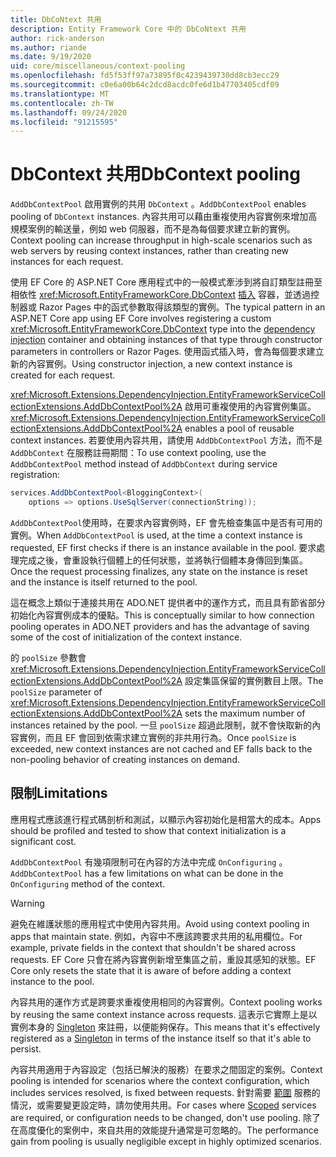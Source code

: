 ```yaml
---
title: DbCoNtext 共用
description: Entity Framework Core 中的 DbCoNtext 共用
author: rick-anderson
ms.author: riande
ms.date: 9/19/2020
uid: core/miscellaneous/context-pooling
ms.openlocfilehash: fd5f53ff97a73895f0c4239439730dd8cb3ecc29
ms.sourcegitcommit: c0e6a00b64c2dcd8acdc0fe6d1b47703405cdf09
ms.translationtype: MT
ms.contentlocale: zh-TW
ms.lasthandoff: 09/24/2020
ms.locfileid: "91215595"
---
```

# <a name="dbcontext-pooling"></a><span data-ttu-id="ce59f-103">DbContext 共用</span><span class="sxs-lookup"><span data-stu-id="ce59f-103">DbContext pooling</span></span>

<span data-ttu-id="ce59f-104">`AddDbContextPool` 啟用實例的共用 `DbContext` 。</span><span class="sxs-lookup"><span data-stu-id="ce59f-104">`AddDbContextPool` enables pooling of `DbContext` instances.</span></span> <span data-ttu-id="ce59f-105">內容共用可以藉由重複使用內容實例來增加高規模案例的輸送量，例如 web 伺服器，而不是為每個要求建立新的實例。</span><span class="sxs-lookup"><span data-stu-id="ce59f-105">Context pooling can increase throughput in high-scale scenarios such as web servers by reusing context instances, rather than creating new instances for each request.</span></span>

<span data-ttu-id="ce59f-106">使用 EF Core 的 ASP.NET Core 應用程式中的一般模式牽涉到將自訂類型註冊至相依性 <xref:Microsoft.EntityFrameworkCore.DbContext> [插入](/aspnet/core/fundamentals/dependency-injection) 容器，並透過控制器或 Razor Pages 中的函式參數取得該類型的實例。</span><span class="sxs-lookup"><span data-stu-id="ce59f-106">The typical pattern in an ASP.NET Core app using EF Core involves registering a custom <xref:Microsoft.EntityFrameworkCore.DbContext> type into the [dependency injection](/aspnet/core/fundamentals/dependency-injection) container and obtaining instances of that type through constructor parameters in controllers or Razor Pages.</span></span> <span data-ttu-id="ce59f-107">使用函式插入時，會為每個要求建立新的內容實例。</span><span class="sxs-lookup"><span data-stu-id="ce59f-107">Using constructor injection, a new context instance is created for each request.</span></span>

<span data-ttu-id="ce59f-108"><xref:Microsoft.Extensions.DependencyInjection.EntityFrameworkServiceCollectionExtensions.AddDbContextPool%2A> 啟用可重複使用的內容實例集區。</span><span class="sxs-lookup"><span data-stu-id="ce59f-108"><xref:Microsoft.Extensions.DependencyInjection.EntityFrameworkServiceCollectionExtensions.AddDbContextPool%2A> enables a pool of reusable context instances.</span></span> <span data-ttu-id="ce59f-109">若要使用內容共用，請使用 `AddDbContextPool` 方法，而不是 `AddDbContext` 在服務註冊期間：</span><span class="sxs-lookup"><span data-stu-id="ce59f-109">To use context pooling, use the `AddDbContextPool` method instead of `AddDbContext` during service registration:</span></span>

``` csharp
services.AddDbContextPool<BloggingContext>(
    options => options.UseSqlServer(connectionString));
```

<span data-ttu-id="ce59f-110">`AddDbContextPool`使用時，在要求內容實例時，EF 會先檢查集區中是否有可用的實例。</span><span class="sxs-lookup"><span data-stu-id="ce59f-110">When `AddDbContextPool` is used, at the time a context instance is requested, EF first checks if there is an instance available in the pool.</span></span> <span data-ttu-id="ce59f-111">要求處理完成之後，會重設執行個體上的任何狀態，並將執行個體本身傳回到集區。</span><span class="sxs-lookup"><span data-stu-id="ce59f-111">Once the request processing finalizes, any state on the instance is reset and the instance is itself returned to the pool.</span></span>

<span data-ttu-id="ce59f-112">這在概念上類似于連接共用在 ADO.NET 提供者中的運作方式，而且具有節省部分初始化內容實例成本的優點。</span><span class="sxs-lookup"><span data-stu-id="ce59f-112">This is conceptually similar to how connection pooling operates in ADO.NET providers and has the advantage of saving some of the cost of initialization of the context instance.</span></span>

<span data-ttu-id="ce59f-113">的 `poolSize` 參數會 <xref:Microsoft.Extensions.DependencyInjection.EntityFrameworkServiceCollectionExtensions.AddDbContextPool%2A> 設定集區保留的實例數目上限。</span><span class="sxs-lookup"><span data-stu-id="ce59f-113">The `poolSize` parameter of <xref:Microsoft.Extensions.DependencyInjection.EntityFrameworkServiceCollectionExtensions.AddDbContextPool%2A> sets the maximum number of instances retained by the pool.</span></span> <span data-ttu-id="ce59f-114">一旦 `poolSize` 超過此限制，就不會快取新的內容實例，而且 EF 會回到依需求建立實例的非共用行為。</span><span class="sxs-lookup"><span data-stu-id="ce59f-114">Once `poolSize` is exceeded, new context instances are not cached and  EF falls back to the non-pooling behavior of creating instances on demand.</span></span>

## <a name="limitations"></a><span data-ttu-id="ce59f-115">限制</span><span class="sxs-lookup"><span data-stu-id="ce59f-115">Limitations</span></span>

<span data-ttu-id="ce59f-116">應用程式應該進行程式碼剖析和測試，以顯示內容初始化是相當大的成本。</span><span class="sxs-lookup"><span data-stu-id="ce59f-116">Apps should be profiled and tested to show that context initialization is a significant cost.</span></span>

<span data-ttu-id="ce59f-117">`AddDbContextPool` 有幾項限制可在內容的方法中完成 `OnConfiguring` 。</span><span class="sxs-lookup"><span data-stu-id="ce59f-117">`AddDbContextPool` has a few limitations on what can be done in the `OnConfiguring` method of the context.</span></span>

> [!WARNING]  
> <span data-ttu-id="ce59f-118">避免在維護狀態的應用程式中使用內容共用。</span><span class="sxs-lookup"><span data-stu-id="ce59f-118">Avoid using context pooling in apps that maintain state.</span></span> <span data-ttu-id="ce59f-119">例如，內容中不應該跨要求共用的私用欄位。</span><span class="sxs-lookup"><span data-stu-id="ce59f-119">For example, private fields in the context that shouldn't be shared across requests.</span></span> <span data-ttu-id="ce59f-120">EF Core 只會在將內容實例新增至集區之前，重設其感知的狀態。</span><span class="sxs-lookup"><span data-stu-id="ce59f-120">EF Core only resets the state that it is aware of before adding a context instance to the pool.</span></span>

<span data-ttu-id="ce59f-121">內容共用的運作方式是跨要求重複使用相同的內容實例。</span><span class="sxs-lookup"><span data-stu-id="ce59f-121">Context pooling works by reusing the same context instance across requests.</span></span> <span data-ttu-id="ce59f-122">這表示它實際上是以實例本身的 [Singleton](/aspnet/core/fundamentals/dependency-injection#service-lifetimes) 來註冊，以便能夠保存。</span><span class="sxs-lookup"><span data-stu-id="ce59f-122">This means that it's effectively registered as a [Singleton](/aspnet/core/fundamentals/dependency-injection#service-lifetimes) in terms of the instance itself so that it's able to persist.</span></span>

<span data-ttu-id="ce59f-123">內容共用適用于內容設定（包括已解決的服務）在要求之間固定的案例。</span><span class="sxs-lookup"><span data-stu-id="ce59f-123">Context pooling is intended for scenarios where the context configuration, which includes services resolved, is fixed between requests.</span></span> <span data-ttu-id="ce59f-124">針對需要 [範圍](/aspnet/core/fundamentals/dependency-injection#service-lifetimes) 服務的情況，或需要變更設定時，請勿使用共用。</span><span class="sxs-lookup"><span data-stu-id="ce59f-124">For cases where [Scoped](/aspnet/core/fundamentals/dependency-injection#service-lifetimes) services are required, or configuration needs to be changed, don't use pooling.</span></span> <span data-ttu-id="ce59f-125">除了在高度優化的案例中，來自共用的效能提升通常是可忽略的。</span><span class="sxs-lookup"><span data-stu-id="ce59f-125">The performance gain from pooling is usually negligible except in highly optimized scenarios.</span></span>
